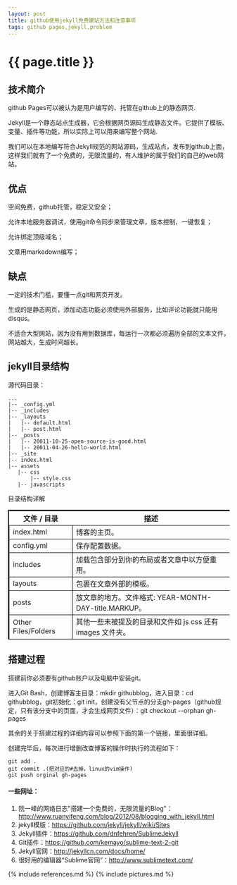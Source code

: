 ```yaml
---
layout: post
title: github使用jekyll免费建站方法和注意事项
tags: github pages,jekyll,problem
---
```


{{ page.title }}
================

技术简介
--------

github Pages可以被认为是用户编写的、托管在github上的静态网页.

Jekyll是一个静态站点生成器，它会根据网页源码生成静态文件。它提供了模板、变量、插件等功能，所以实际上可以用来编写整个网站.

我们可以在本地编写符合Jekyll规范的网站源码，生成站点，发布到github上面，这样我们就有了一个免费的，无限流量的，有人维护的属于我们的自己的web网站。

优点
----

空间免费，github托管，稳定又安全；

允许本地服务器调试，使用git命令同步来管理文章，版本控制，一键恢复；

允许绑定顶级域名；

文章用markedown编写；

缺点
----
一定的技术门槛，要懂一点git和网页开发。

生成的是静态网页，添加动态功能必须使用外部服务，比如评论功能就只能用disqus。

不适合大型网站，因为没有用到数据库，每运行一次都必须遍历全部的文本文件，网站越大，生成时间越长。

jekyll目录结构
--------------

源代码目录：

	...
	|-- _config.yml
	|-- _includes
	|-- _layouts
	|   |-- default.html
	|   |-- post.html
	|-- _posts
	|   |-- 20011-10-25-open-source-is-good.html
	|   |-- 20011-04-26-hello-world.html
	|-- _site
	|-- index.html
	|-- assets
	   |-- css
	       |-- style.css
	   |-- javascripts

目录结构详解

<table style="border:#000000 solid;border-width:2 0 0 2">
	<tr>
		<th>文件 / 目录</th>
		<th>描述</th>
	</tr>
	<tr>
		<td style="border:#000000 solid;border-width:1 0 1 1">index.html</td>
		<td style="border:#000000 solid;border-width:1 0 1 1">博客的主页。</td>
	</tr>
	<tr>
		<td style="border:#000000 solid;border-width:1 0 1 1">config.yml</td>
		<td style="border:#000000 solid;border-width:1 0 1 1">保存配置数据。</td>
	</tr>
	<tr>
		<td style="border:#000000 solid;border-width:1 0 1 1">includes</td>
		<td style="border:#000000 solid;border-width:1 0 1 1">加载包含部分到你的布局或者文章中以方便重用。
</td>
	</tr>
	<tr>
		<td style="border:#000000 solid;border-width:1 0 1 1">layouts</td>
		<td style="border:#000000 solid;border-width:1 0 1 1">包裹在文章外部的模板。</td>
	</tr>
	<tr>
		<td style="border:#000000 solid;border-width:1 0 1 1">posts</td>
		<td style="border:#000000 solid;border-width:1 0 1 1">放文章的地方。文件格式: YEAR-MONTH-DAY-title.MARKUP。</td>
	</tr>
	<tr>
		<td style="border:#000000 solid;border-width:1 0 1 1">Other Files/Folders</td>
		<td style="border:#000000 solid;border-width:1 0 1 1">其他一些未被提及的目录和文件如 js css 还有 images 文件夹。</td>
	</tr>
</table>

搭建过程
--------

搭建前你必须要有github账户以及电脑中安装git。

进入Git Bash，创建博客主目录：mkdir githubblog，进入目录：cd githubblog，git初始化：git init，创建没有父节点的分支gh-pages（github规定，只有该分支中的页面，才会生成网页文件）：git checkout --orphan gh-pages

其余的关于搭建过程的详细内容可以参照下面的第一个链接，里面很详细。

创建完毕后，每次进行增删改查博客的操作时执行的流程如下：

	git add .
	git commit .(把对应的#去掉，linux的vim操作)
	git push orginal gh-pages


#### 一些网址：
	
1.	阮一峰的网络日志"搭建一个免费的，无限流量的Blog"：<http://www.ruanyifeng.com/blog/2012/08/blogging_with_jekyll.html>
2.	jekyll模版：<https://github.com/jekyll/jekyll/wiki/Sites>
3.	Jekyll插件：<https://github.com/dnfehren/SublimeJekyll>
4.	Git插件：<https://github.com/kemayo/sublime-text-2-git>
5.  Jekyll官网：<http://jekyllcn.com/docs/home/>
6.	很好用的编辑器“Sublime官网”：<http://www.sublimetext.com/>



{% include references.md %}
{% include pictures.md %}
